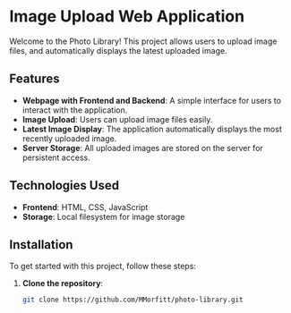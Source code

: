 # Image Upload Web Application

Welcome to the Photo Library! This project allows users to upload image files, and automatically displays the latest uploaded image.

## Features

- **Webpage with Frontend and Backend**: A simple interface for users to interact with the application.
- **Image Upload**: Users can upload image files easily.
- **Latest Image Display**: The application automatically displays the most recently uploaded image.
- **Server Storage**: All uploaded images are stored on the server for persistent access.

## Technologies Used

- **Frontend**: HTML, CSS, JavaScript
- **Storage**: Local filesystem for image storage

## Installation

To get started with this project, follow these steps:

1. **Clone the repository**:
   ```bash
   git clone https://github.com/MMorfitt/photo-library.git

